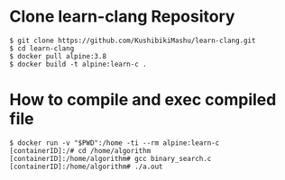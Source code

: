 # Clone learn-clang Repository

```
$ git clone https://github.com/KushibikiMashu/learn-clang.git
$ cd learn-clang
$ docker pull alpine:3.8
$ docker build -t alpine:learn-c .
```

# How to compile and exec compiled file
```
$ docker run -v "$PWD":/home -ti --rm alpine:learn-c
[containerID]:/# cd /home/algorithm
[containerID]:/home/algorithm# gcc binary_search.c
[containerID]:/home/algorithm# ./a.out
```